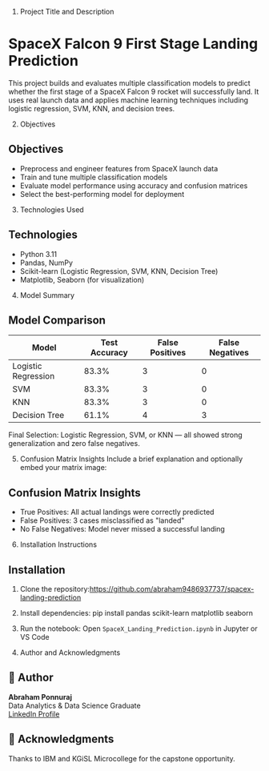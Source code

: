 1. Project Title and Description
# SpaceX Falcon 9 First Stage Landing Prediction
This project builds and evaluates multiple classification models to predict whether the first stage of a SpaceX Falcon 9 rocket will successfully land. It uses real launch data and applies machine learning techniques including logistic regression, SVM, KNN, and decision trees.

2. Objectives
## Objectives
- Preprocess and engineer features from SpaceX launch data
- Train and tune multiple classification models
- Evaluate model performance using accuracy and confusion matrices
- Select the best-performing model for deployment

3. Technologies Used
## Technologies
- Python 3.11
- Pandas, NumPy
- Scikit-learn (Logistic Regression, SVM, KNN, Decision Tree)
- Matplotlib, Seaborn (for visualization)

4. Model Summary
## Model Comparison
| Model               | Test Accuracy | False Positives | False Negatives |
|--------------------|---------------|-----------------|-----------------|
| Logistic Regression| 83.3%         | 3               | 0               |
| SVM                | 83.3%         | 3               | 0               |
| KNN                | 83.3%         | 3               | 0               |
| Decision Tree      | 61.1%         | 4               | 3               |
Final Selection: Logistic Regression, SVM, or KNN — all showed strong generalization and zero false negatives.

5. Confusion Matrix Insights
Include a brief explanation and optionally embed your matrix image:
## Confusion Matrix Insights
- True Positives: All actual landings were correctly predicted
- False Positives: 3 cases misclassified as "landed"
- No False Negatives: Model never missed a successful landing

6. Installation Instructions
## Installation
1. Clone the repository:https://github.com/abraham9486937737/spacex-landing-prediction
2. Install dependencies:  pip install pandas scikit-learn matplotlib seaborn
3. Run the notebook:
Open `SpaceX_Landing_Prediction.ipynb` in Jupyter or VS Code

7. Author and Acknowledgments
## 👤 Author

**Abraham Ponnuraj**  
Data Analytics & Data Science Graduate  
[LinkedIn Profile](www.linkedin.com/in/abraham-ponnuraj-b717a111)

## 🙏 Acknowledgments

Thanks to IBM and KGiSL Microcollege for the capstone opportunity.


